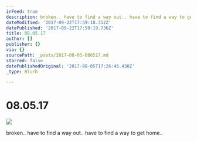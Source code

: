 ```yaml
---
inFeed: true
description: broken.. have to find a way out.. have to find a way to get home..
dateModified: '2017-09-22T17:59:18.352Z'
datePublished: '2017-09-22T17:59:19.736Z'
title: 08.05.17
author: []
publisher: {}
via: {}
sourcePath: _posts/2017-08-05-080517.md
starred: false
datePublishedOriginal: '2017-08-05T17:26:46.430Z'
_type: Blurb

---
```

# 08.05.17
![](https://the-grid-user-content.s3-us-west-2.amazonaws.com/9220b7f6-5c65-46d9-a431-4c50e2d7d363.jpg)

broken.. have to find a way out.. have to find a way to get home..